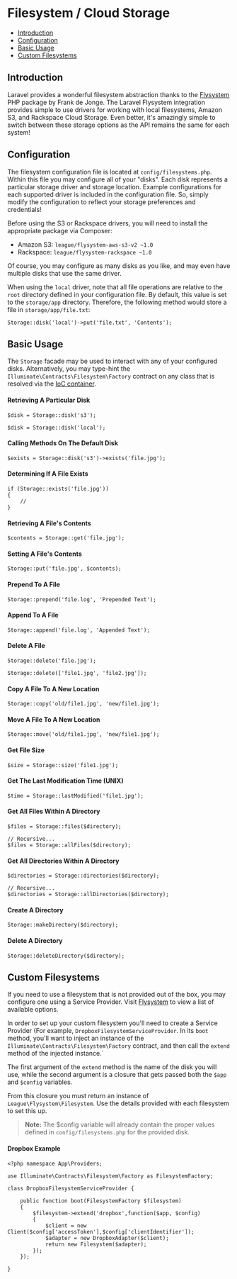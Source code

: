 # Filesystem / Cloud Storage

- [Introduction](#introduction)
- [Configuration](#configuration)
- [Basic Usage](#basic-usage)
- [Custom Filesystems](#custom-filesystems)

<a name="introduction"></a>
## Introduction

Laravel provides a wonderful filesystem abstraction thanks to the [Flysystem](https://github.com/thephpleague/flysystem) PHP package by Frank de Jonge. The Laravel Flysystem integration provides simple to use drivers for working with local filesystems, Amazon S3, and Rackspace Cloud Storage. Even better, it's amazingly simple to switch between these storage options as the API remains the same for each system!

<a name="configuration"></a>
## Configuration

The filesystem configuration file is located at `config/filesystems.php`. Within this file you may configure all of your "disks". Each disk represents a particular storage driver and storage location. Example configurations for each supported driver is included in the configuration file. So, simply modify the configuration to reflect your storage preferences and credentials!

Before using the S3 or Rackspace drivers, you will need to install the appropriate package via Composer:

- Amazon S3: `league/flysystem-aws-s3-v2 ~1.0`
- Rackspace: `league/flysystem-rackspace ~1.0`

Of course, you may configure as many disks as you like, and may even have multiple disks that use the same driver.

When using the `local` driver, note that all file operations are relative to the `root` directory defined in your configuration file. By default, this value is set to the `storage/app` directory. Therefore, the following method would store a file in `storage/app/file.txt`:

	Storage::disk('local')->put('file.txt', 'Contents');

<a name="basic-usage"></a>
## Basic Usage

The `Storage` facade may be used to interact with any of your configured disks. Alternatively, you may type-hint the `Illuminate\Contracts\Filesystem\Factory` contract on any class that is resolved via the [IoC container](/docs/master/container).

#### Retrieving A Particular Disk

	$disk = Storage::disk('s3');

	$disk = Storage::disk('local');

#### Calling Methods On The Default Disk

	$exists = Storage::disk('s3')->exists('file.jpg');

#### Determining If A File Exists

	if (Storage::exists('file.jpg'))
	{
		//
	}

#### Retrieving A File's Contents

	$contents = Storage::get('file.jpg');

#### Setting A File's Contents

	Storage::put('file.jpg', $contents);

#### Prepend To A File

	Storage::prepend('file.log', 'Prepended Text');

#### Append To A File

	Storage::append('file.log', 'Appended Text');

#### Delete A File

	Storage::delete('file.jpg');

	Storage::delete(['file1.jpg', 'file2.jpg']);

#### Copy A File To A New Location

	Storage::copy('old/file1.jpg', 'new/file1.jpg');

#### Move A File To A New Location

	Storage::move('old/file1.jpg', 'new/file1.jpg');

#### Get File Size

	$size = Storage::size('file1.jpg');

#### Get The Last Modification Time (UNIX)

	$time = Storage::lastModified('file1.jpg');

#### Get All Files Within A Directory

	$files = Storage::files($directory);

	// Recursive...
	$files = Storage::allFiles($directory);

#### Get All Directories Within A Directory

	$directories = Storage::directories($directory);

	// Recursive...
	$directories = Storage::allDirectories($directory);

#### Create A Directory

	Storage::makeDirectory($directory);

#### Delete A Directory

	Storage::deleteDirectory($directory);

<a name="custom-filesystems"></a>
## Custom Filesystems
If you need to use a filesystem that is not provided out of the box, you may configure one using a Service Provider. Visit [Flysystem](https://github.com/thephpleague/flysystem#adapters) to view a list of available options.

In order to set up your custom filesystem you'll need to create a Service Provider (For example, `DropboxFilesystemServiceProvider`. In its `boot` method, you'll want to inject an instance of the `Illuminate\Contracts\Filesystem\Factory` contract, and then call the `extend` method of the injected instance.`

The first argument of the `extend` method is the name of the disk you will use, while the second argument is a closure that gets passed both the `$app` and `$config` variables.  

From this closure you must return an instance of `League\Flysystem\Filesystem`. Use the details provided with each filesystem to set this up.

> **Note:** The $config variable will already contain the proper values defined in `config/filesystems.php` for the provided disk.

#### Dropbox Example

	<?php namespace App\Providers;

	use Illuminate\Contracts\Filesystem\Factory as FilesystemFactory;

	class DropboxFilesystemServiceProvider {
		
		public function boot(FilesystemFactory $filesystem)
		{
			$filesystem->extend('dropbox',function($app, $config) 
			{
				$client = new Client($config['accessToken'],$config['clientIdentifier']);
				$adapter = new DropboxAdapter($client);
				return new Filesystem($adapter);
			});
		});

	}
